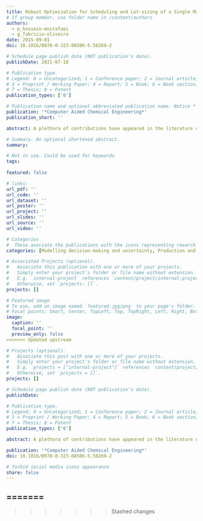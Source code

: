 ```yaml
---
title: Robust Optimization for Scheduling and Lot-sizing of a Single Machine with Sequence-dependent Changeovers
# If group member, use folder name in /content/authors
authors:
  - p_hossein-mostafaei
  - g_fabricio-oliveira
date: 2015-09-01
doi: 10.1016/B978-0-323-88506-5.50269-2

# Schedule page publish date (NOT publication's date).
publishDate: 2021-07-18

# Publication type.
# Legend: 0 = Uncategorized; 1 = Conference paper; 2 = Journal article;
# 3 = Preprint / Working Paper; 4 = Report; 5 = Book; 6 = Book section;
# 7 = Thesis; 8 = Patent
publication_types: ['6']

# Publication name and optional abbreviated publication name. Notice * * on title. # Publication name and optional abbreviated publication name. Quote marks needed for Markdown typesetting
publication: '*Computer Aided Chemical Engineering*'
publication_short: ''

abstract: A plethora of contributions have appeared in the literature over the past decade in the area of production planning of a single machine with sequence-dependent changeovers. Most of them, however, deal with the deterministic optimization model where all the parameters are considered known, which render optimal schedules, sub-optimal, or even infeasible in practice. In this paper, we first develop a new deterministic model based on a hybrid discrete- and continuous-time mixed-integer linear programming model for the production scheduling of a single machine with sequence-dependent changeovers. The proposed model (i) considers a time interval in which the processing machine is unavailable due to some maintenance jobs, and (ii) monitors inventory levels over shorter time scales, rather than at the end of predefined long-term periods. Then, the robust counterpart of the deterministic model is devised using the Γ-robustness approach that considers uncertainty in processing and changeover times. The objective is to find robust production schedules such that the sum of holding and changeover costs is minimized. We demonstrate the performance of the proposed model with a real-world case study.

# Summary. An optional shortened abstract.
summary: 

# Not in use. Could be used for keywords 
tags:
  
featured: false

# links:
url_pdf: ''
url_code: ''
url_dataset: ''
url_poster: ''
url_project: ''
url_slides: ''
url_source: ''
url_video: ''

# Categories
#  These asociate the publications with the icons representing reearch topics and application areas
categories: [Modelling decision-making and uncertainty, Production and operations planning]

# Associated Projects (optional).
#   Associate this publication with one or more of your projects.
#   Simply enter your project's folder or file name without extension.
#   E.g. `internal-project` references `content/project/internal-project/index.md`.
#   Otherwise, set `projects: []`.
projects: []

# Featured image
# To use, add an image named `featured.jpg/png` to your page's folder.
# Focal points: Smart, Center, TopLeft, Top, TopRight, Left, Right, BottomLeft, Bottom, BottomRight.
image:
  caption: ''
  focal_point: ''
  preview_only: false
<<<<<<< Updated upstream

# Projects (optional).
#   Associate this post with one or more of your projects.
#   Simply enter your project's folder or file name without extension.
#   E.g. `projects = ["internal-project"]` references `content/project/deep-learning/index.md`.
#   Otherwise, set `projects = []`.
projects: []

# Schedule page publish date (NOT publication's date).
publishDate: 

# Publication type.
# Legend: 0 = Uncategorized; 1 = Conference paper; 2 = Journal article;
# 3 = Preprint / Working Paper; 4 = Report; 5 = Book; 6 = Book section;
# 7 = Thesis; 8 = Patent
publication_types: ['6']

abstract: A plethora of contributions have appeared in the literature over the past decade in the area of production planning of a single machine with sequence-dependent changeovers. Most of them, however, deal with the deterministic optimization model where all the parameters are considered known, which render optimal schedules, sub-optimal, or even infeasible in practice. In this paper, we first develop a new deterministic model based on a hybrid discrete- and continuous-time mixed-integer linear programming model for the production scheduling of a single machine with sequence-dependent changeovers. The proposed model (i) considers a time interval in which the processing machine is unavailable due to some maintenance jobs, and (ii) monitors inventory levels over shorter time scales, rather than at the end of predefined long-term periods. Then, the robust counterpart of the deterministic model is devised using the Γ-robustness approach that considers uncertainty in processing and changeover times. The objective is to find robust production schedules such that the sum of holding and changeover costs is minimized. We demonstrate the performance of the proposed model with a real-world case study.

publication: '*Computer Aided Chemical Engineering*'
doi: 10.1016/B978-0-323-88506-5.50269-2

# forbid social media icons appearance
share: false
---
```

=======
---
>>>>>>> Stashed changes
